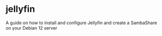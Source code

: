 # jellyfin
A guide on how to install and configure Jellyfin and create a SambaShare on your Debian 12 server
